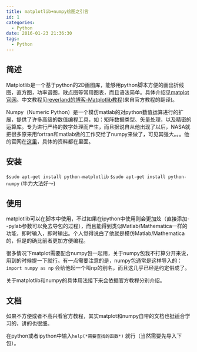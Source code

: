 ```yaml
---
title: matplotlib+numpy绘图之引言
id: 1
categories:
  - Python
date: 2016-01-23 21:36:30
tags:
  - Python
---
```


## 简述

Matplotlib是一个基于python的2D画图库，能够用python脚本方便的画出折线图，直方图，功率谱图，散点图等常用图表，而且语法简单。具体介绍见[matplot官网](http://matplotlib.org/)。中文教程见[reverland的博客-Matplotlib教程](http://reverland.org/python/2012/09/07/matplotlib-tutorial/)(来自官方教程的翻译)。

Numpy（Numeric Python）是一个模仿matlab的对python数值运算进行的扩展，提供了许多高级的数值编程工具，如：矩阵数据类型、矢量处理，以及精密的运算库。专为进行严格的数字处理而产生，而且据说自从他出现了以后，NASA就把很多原来用fortran和matlab做的工作交给了numpy来做了，可见其强大。。。他的官网在[这里](http://www.numpy.org)，具体的资料都在里面。

## 安装

`$sudo apt-get install python-matplotlib`
`$sudo apt-get install python-numpy`
(牛力大法好～)

## 使用

matplotlib可以在脚本中使用，不过如果在ipython中使用则会更加炫（直接添加--pylab参数可以免去导包的过程），而且能得到类似Matlab/Mathematica一样的功能，即时输入，即时输出。个人觉得说白了他就是模仿Matlab/Mathematica的，但是的确比前者更加方便编程。

很多情况下matplot需要配合numpy包一起用，关于numpy包我不打算分开来说，用到的时候提一下就行。有一点需要注意的是，numpy包通常是这样导入的：
`import numpy as np`
会给他起一个叫np的别名，而且这几乎已经是约定俗成了。

关于matplotlib和numpy的具体用法接下来会依据官方教程分别介绍。

## 文档

如果不方便或者不高兴看官方教程，其实matplot和numpy自带的文档也挺适合学习的，讲的也很细。

在python或者ipython中输入`help(*需要查找的函数*)` 就行（当然需要先导入下包）。

